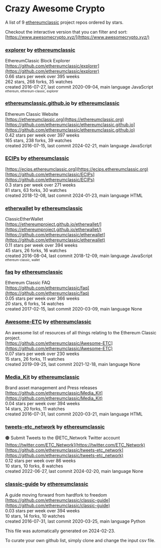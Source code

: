 # Crazy Awesome Crypto
A list of 9 [ethereumclassic](https://github.com/ethereumclassic) project repos ordered by stars.  

Checkout the interactive version that you can filter and sort: 
[https://www.awesomecrypto.xyz/](https://www.awesomecrypto.xyz/)  


### [explorer](https://github.com/ethereumclassic/explorer) by [ethereumclassic](https://github.com/ethereumclassic)  
EthereumClassic Block Explorer  
[https://github.com/ethereumclassic/explorer](https://github.com/ethereumclassic/explorer)  
0.66 stars per week over 395 weeks  
262 stars, 268 forks, 35 watches  
created 2016-07-27, last commit 2020-09-04, main language JavaScript  
<sub><sup>ethereum, ethereum-classic, explorer</sup></sub>


### [ethereumclassic.github.io](https://github.com/ethereumclassic/ethereumclassic.github.io) by [ethereumclassic](https://github.com/ethereumclassic)  
Ethereum Classic Website  
[https://ethereumclassic.org](https://ethereumclassic.org)  
[https://github.com/ethereumclassic/ethereumclassic.github.io](https://github.com/ethereumclassic/ethereumclassic.github.io)  
0.42 stars per week over 397 weeks  
165 stars, 238 forks, 39 watches  
created 2016-07-15, last commit 2024-02-21, main language JavaScript  


### [ECIPs](https://github.com/ethereumclassic/ECIPs) by [ethereumclassic](https://github.com/ethereumclassic)  
  
[https://ecips.ethereumclassic.org](https://ecips.ethereumclassic.org)  
[https://github.com/ethereumclassic/ECIPs](https://github.com/ethereumclassic/ECIPs)  
0.3 stars per week over 271 weeks  
81 stars, 63 forks, 30 watches  
created 2018-12-08, last commit 2024-01-23, main language HTML  


### [etherwallet](https://github.com/ethereumclassic/etherwallet) by [ethereumclassic](https://github.com/ethereumclassic)  
ClassicEtherWallet  
[https://ethereumproject.github.io/etherwallet/](https://ethereumproject.github.io/etherwallet/)  
[https://github.com/ethereumclassic/etherwallet](https://github.com/ethereumclassic/etherwallet)  
0.11 stars per week over 394 weeks  
45 stars, 26 forks, 16 watches  
created 2016-08-04, last commit 2018-12-09, main language JavaScript  
<sub><sup>ethereum-classic, wallet</sup></sub>


### [faq](https://github.com/ethereumclassic/faq) by [ethereumclassic](https://github.com/ethereumclassic)  
Ethereum Classic FAQ  
[https://github.com/ethereumclassic/faq](https://github.com/ethereumclassic/faq)  
0.05 stars per week over 366 weeks  
20 stars, 6 forks, 14 watches  
created 2017-02-15, last commit 2020-03-09, main language None  


### [Awesome-ETC](https://github.com/ethereumclassic/Awesome-ETC) by [ethereumclassic](https://github.com/ethereumclassic)  
An awesome list of resources of all things relating to the Ethereum Classic project.  
[https://github.com/ethereumclassic/Awesome-ETC](https://github.com/ethereumclassic/Awesome-ETC)  
0.07 stars per week over 230 weeks  
15 stars, 26 forks, 11 watches  
created 2019-09-25, last commit 2021-12-18, main language None  


### [Media_Kit](https://github.com/ethereumclassic/Media_Kit) by [ethereumclassic](https://github.com/ethereumclassic)  
Brand asset management and Press releases  
[https://github.com/ethereumclassic/Media_Kit](https://github.com/ethereumclassic/Media_Kit)  
0.04 stars per week over 394 weeks  
14 stars, 20 forks, 11 watches  
created 2016-07-31, last commit 2020-03-21, main language HTML  


### [tweets-etc_network](https://github.com/ethereumclassic/tweets-etc_network) by [ethereumclassic](https://github.com/ethereumclassic)  
🟠 Submit Tweets to the @ETC_Network Twitter account  
[https://twitter.com/ETC_Network](https://twitter.com/ETC_Network)  
[https://github.com/ethereumclassic/tweets-etc_network](https://github.com/ethereumclassic/tweets-etc_network)  
0.12 stars per week over 86 weeks  
10 stars, 10 forks, 8 watches  
created 2022-06-27, last commit 2024-02-20, main language None  


### [classic-guide](https://github.com/ethereumclassic/classic-guide) by [ethereumclassic](https://github.com/ethereumclassic)  
A guide moving forward from hardfork to freedom  
[https://github.com/ethereumclassic/classic-guide](https://github.com/ethereumclassic/classic-guide)  
0.03 stars per week over 394 weeks  
10 stars, 14 forks, 10 watches  
created 2016-07-31, last commit 2020-03-25, main language Python  


This file was automatically generated on 2024-02-23.  

To curate your own github list, simply clone and change the input csv file.  